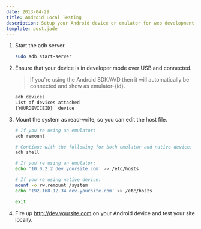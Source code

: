 ```yaml
---
date: 2013-04-29
title: Android Local Testing
description: Setup your Android device or emulator for web development testing.
template: post.jade
---
```


1. Start the adb server.

    ```bash
    sudo adb start-server
    ```

2. Ensure that your device is in developer mode over USB and connected.

    > If you're using the Android SDK/AVD then it will automatically be connected and show as emulator-{id}.

    ```bash
    adb devices
    List of devices attached
    {YOURDEVICEID}	device
    ```

3. Mount the system as read-write, so you can edit the host file.

    ```bash
    # If you're using an emulator:
    adb remount

    # Continue with the following for both emulator and native device:
    adb shell

    # If you're using an emulator:
    echo '10.0.2.2 dev.yoursite.com' >> /etc/hosts

    # If you're using native device:
    mount -o rw,remount /system
    echo '192.168.12.34 dev.yoursite.com' >> /etc/hosts

    exit
    ```

4. Fire up <http://dev.yoursite.com> on your Android device and test your site locally.
